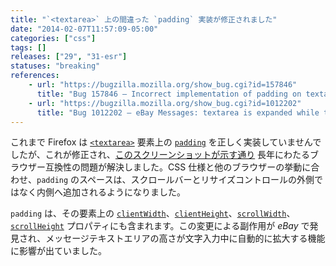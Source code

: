 ```yaml
---
title: "`<textarea>` 上の間違った `padding` 実装が修正されました"
date: "2014-02-07T11:57:09-05:00"
categories: ["css"]
tags: []
releases: ["29", "31-esr"]
statuses: "breaking"
references:
    - url: "https://bugzilla.mozilla.org/show_bug.cgi?id=157846"
      title: "Bug 157846 – Incorrect implementation of padding on textarea elements (scrollbars/resizer wrongly positioned)"
    - url: "https://bugzilla.mozilla.org/show_bug.cgi?id=1012202"
      title: "Bug 1012202 – eBay Messages: textarea is expanded while typing due to the scrollHeight change with Firefox 29"
---
```

これまで Firefox は [`<textarea>`](https://developer.mozilla.org/docs/Web/HTML/Element/textarea) 要素上の [`padding`](https://developer.mozilla.org/docs/Web/CSS/padding) を正しく実装していませんでしたが、これが修正され、[このスクリーンショットが示す通り](https://bug157846.bugzilla.mozilla.org/attachment.cgi?id=784647) 長年にわたるブラウザー互換性の問題が解決しました。CSS 仕様と他のブラウザーの挙動に合わせ、`padding` のスペースは、スクロールバーとリサイズコントロールの外側ではなく内側へ追加されるようになりました。

`padding` は、その要素上の [`clientWidth`](https://developer.mozilla.org/docs/Web/API/Element.clientWidth)、[`clientHeight`](https://developer.mozilla.org/docs/Web/API/Element.clientHeight)、[`scrollWidth`](https://developer.mozilla.org/docs/Web/API/Element.scrollWidth)、[`scrollHeight`](https://developer.mozilla.org/docs/Web/API/Element.scrollHeight) プロパティにも含まれます。この変更による副作用が *eBay* で発見され、メッセージテキストエリアの高さが文字入力中に自動的に拡大する機能に影響が出ていました。

